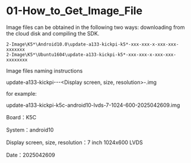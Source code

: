 # 01-How_to_Get_Image_File

Image files can be obtained in the following two ways: downloading from the cloud disk and compiling the SDK.

```
2-Image\K5*\Android10.0\update-a133-kickpi-k5*-xxx-xxx-x-xxx-xxx-xxxxxxx
2-Image\K5*\Ubuntu1604\update-a133-kickpi-k5*-xxx-xxx-x-xxx-xxx-xxxxxxxx
```

Image files naming instructions

update-a133-kickpi-<Board>-<System>-<Display screen, size, resolution>-<Date>.img

for example:

update-a133-kickpi-k5c-android10-lvds-7-1024-600-2025042609.img

Board：K5C

System：android10

Display screen, size, resolution：7 inch 1024x600 LVDS

Date：2025042609

